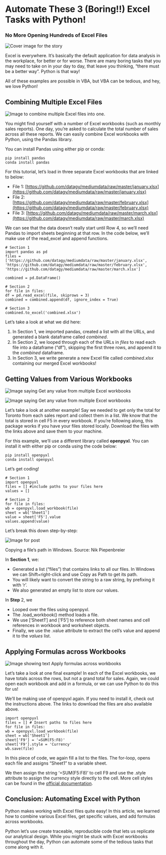 # Automate These 3 (Boring!!) Excel Tasks with Python!

### No More Opening Hundreds of Excel Files

![Cover image for the story](https://miro.medium.com/max/1066/1*F7sRxt35c6GYEFhXJ6deew.gif)


Excel is everywhere. It’s basically the default application for data analysis in the workplace, for better or for worse. There are many boring tasks that you may need to take on in your day to day, that leave you thinking, “there must be a better way”. Python is that way!

All of these examples are possible in VBA, but VBA can be tedious, and hey, we love Python!

## Combining Multiple Excel Files

![Image to combine multiple Excel files into one.](https://miro.medium.com/max/600/1*CCSPWY3dnCg7wghzjqdCFA.gif)


You might find yourself with a number of Excel workbooks (such as monthly sales reports). One day, you’re asked to calculate the total number of sales across all these reports. We can easily combine Excel workbooks with Python, using the Pandas library.

You can install Pandas using either pip or conda:
```
pip install pandas  
conda install pandas
```
For this tutorial, let’s load in three separate Excel workbooks that are linked to below:

-   File 1:  [https://github.com/datagy/mediumdata/raw/master/january.xlsx](https://github.com/datagy/mediumdata/raw/master/january.xlsx)
-   File 2: [https://github.com/datagy/mediumdata/raw/master/february.xlsx](https://github.com/datagy/mediumdata/raw/master/february.xlsx)
-   File 3:  [https://github.com/datagy/mediumdata/raw/master/march.xlsx](https://github.com/datagy/mediumdata/raw/master/march.xlsx)

We can see that the data doesn’t really start until Row 4, so we’ll need Pandas to import sheets beginning at that row. In the code below, we’ll make use of the read_excel and append functions.
```
# Section 1
import pandas as pd
files = ['https://github.com/datagy/mediumdata/raw/master/january.xlsx', 'https://github.com/datagy/mediumdata/raw/master/february.xlsx', 'https://github.com/datagy/mediumdata/raw/master/march.xlsx']

combined = pd.DataFrame()

# Section 2
for file in files:
df = pd.read_excel(file, skiprows = 3)
combined = combined.append(df, ignore_index = True)

# Section 3
combined.to_excel('combined.xlsx')
```

Let’s take a look at what we did here:

1.  In Section 1, we imported pandas, created a list with all the URLs, and generated a blank dataframe called  _combined_.
2.  In Section 2, we looped through each of the URLs in  _files_  to read each file into a dataframe (“df”), skipping the first three rows, and append it to the  _combined_  dataframe.
3.  In Section 3, we write generate a new Excel file called  _combined.xlsx_  containing our merged Excel workbooks!

## Getting Values from Various Workbooks

![Image saying Get any value from multiple Excel workbooks](https://miro.medium.com/max/60/1*X4poGLj8UF5L09-KOmp6AQ.png?q=20)

![Image saying Get any value from multiple Excel workbooks](https://miro.medium.com/max/1080/1*X4poGLj8UF5L09-KOmp6AQ.png)


Let’s take a look at another example! Say we needed to get only the total for Toronto from each sales report and collect them in a list. We know that the total is stored in cell F5 in every workbook. If you’re following along, this package works if you have your files stored locally. Download the files with the links above and save them to your machine.

For this example, we’ll use a different library called  **openpyxl**. You can install it with either pip or conda using the code below:
```
pip install openpyxl  
conda install openpyxl
```
Let’s get coding!
```
# Section 1
import openpyxl
files = [] #include paths to your files here
values = []

# Section 2
for file in files:
wb = openpyxl.load_workbook(file)
sheet = wb['Sheet1']
value = sheet['F5'].value
values.append(value)
```

Let’s break this down step-by-step:


![Image for post](https://miro.medium.com/max/600/1*w2nHEzioH2A03FgmHePgZA.gif)

Copying a file’s path in Windows. Source: Nik Piepenbreier

In  **Section 1**, we:

-   Generated a list (“files”) that contains links to all our files. In Windows we can Shift+right-click and use Copy as Path to get its path.
-   You will likely want to convert the string to a raw string, by prefixing it with ‘r’.
-   We also generated an empty list to store our values.

In  **Step**  2, we

-   Looped over the files using openpyxl.
-   The .load_workbook() method loads a file.
-   We use [‘Sheet1’] and [‘F5’] to reference both sheet names and cell references in workbook and worksheet objects.
-   Finally, we use the .value attribute to extract the cell’s value and append it to the  _values_  list.

## Applying Formulas across Workbooks

![Image showing text Apply formulas across workbooks](https://miro.medium.com/max/800/1*KW3fnebs_N_3JO8m_y06eg.gif)

Let’s take a look at one final example! In each of the Excel workbooks, we have totals across the rows, but not a grand total for sales. Again, we could open each workbook and add in a formula, or we can use Python to do this for us!

We’ll be making use of openpyxl again. If you need to install it, check out the instructions above. The links to download the files are also available above.
```
import openpyxl
files = [] # Insert paths to files here
for file in files:
wb = openpyxl.load_workbook(file)
sheet = wb['Sheet1']
sheet['F9'] = '=SUM(F5:F8)'
sheet['F9'].style = 'Currency'
wb.save(file)
```


In this piece of code, we again fill a list to the files. The for-loop, opens each file and assigns “Sheet1” to a variable sheet.

We then assign the string ‘=SUM(F5:F8)’ to cell F9 and use the .style attribute to assign the currency style directly to the cell. More cell styles can be found in the  [official documentation](https://openpyxl.readthedocs.io/en/stable/styles.html).

## Conclusion: Automating Excel with Python

Python makes working with Excel files quite easy! In this article, we learned how to combine various Excel files, get specific values, and add formulas across workbooks.

Python let’s use create traceable, reproducible code that lets us replicate our analytical design. While you might be stuck with Excel workbooks throughout the day, Python can automate some of the tedious tasks that come along with it.
